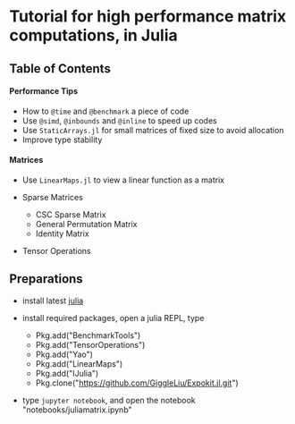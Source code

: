 # Tutorial for high performance matrix computations, in Julia

## Table of Contents
#### Performance Tips
* How to `@time` and `@benchmark` a piece of code
* Use `@simd`, `@inbounds` and `@inline` to speed up codes
* Use `StaticArrays.jl` for small matrices of fixed size to avoid allocation
* Improve type stability

#### Matrices
* Use `LinearMaps.jl` to view a linear function as a matrix
* Sparse Matrices

    * CSC Sparse Matrix
    * General Permutation Matrix
    * Identity Matrix

* Tensor Operations

## Preparations
* install latest [julia](https://julialang.org/)
* install required packages, open a julia REPL, type

    * Pkg.add("BenchmarkTools")
    * Pkg.add("TensorOperations")
    * Pkg.add("Yao")
    * Pkg.add("LinearMaps")
    * Pkg.add("IJulia")
    * Pkg.clone("https://github.com/GiggleLiu/Expokit.jl.git")

* type `jupyter notebook`, and open the notebook "notebooks/juliamatrix.ipynb"
